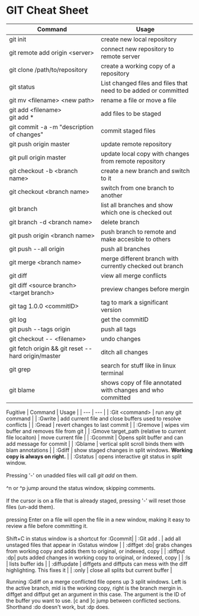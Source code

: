 # GIT Cheat Sheet

| Command | Usage |
| --- | --- |
| git init | create new local repository |
| git remote add origin \<server\> | connect new repository to remote server |
| git clone /path/to/repository | create a working copy of a repository |
| git status | List changed files and files that need to be added or committed |
| git mv \<filename> \<new path> | rename a file or move a file |
| git add \<filename\> <br>git add * | add files to be staged |
| git commit -a -m "description of changes" | commit staged files |
| git push origin master | update remote repository |
| git pull origin master | update local copy with changes from remote repository |
| git checkout -b \<branch name\> | create a new branch and switch to it |
| git checkout \<branch name> | switch from one branch to another |
| git branch | list all branches and show which one is checked out |
| git branch -d \<branch name> | delete branch |
| git push origin \<branch name> | push branch to remote and make accesible to others |
| git push --all origin | push all branches |
| git merge \<branch name> | merge different branch with currently checked out branch |
| git diff | view all merge conflicts |
| git diff \<source branch> \<target branch> | preview changes before mergin |
| git tag 1.0.0 \<commitID> | tag to mark a significant version |
| git log | get the commitID |
| git push --tags origin | push all tags |
| git checkout -- \<filename> | undo changes |
| git fetch origin && git reset --hard origin/master | ditch all changes |
| git grep | search for stuff like in linux terminal |
| git blame | shows copy of file annotated with changes and who committed |

Fugitive
| Command | Usage |
| --- | --- |
| :Git \<command> | run any git command |
| :Gwrite | add current file and close buffers used to resolve conflicts |
| :Gread | revert changes to last commit |
| :Gremove | wipes vim buffer and removes file from git |
| :Gmove target_path (relative to current file locaiton) | move current file |
| :Gcommit | Opens split buffer and can add message for commit |
| :Gblame | vertical split scroll binds them with blam annotations |
| :Gdiff | show staged changes in split windows. **Working copy is always on right.** |
| :Gstatus | opens interactive git status in split window. <br><br> Pressing '-' on unadded files will call *git add* on them. <br><br>^n or ^p jump around the status window, skipping comments. <br><br> If the cursor is on a file that is already staged, pressing '-' will reset those files (un-add them).<br><br> pressing Enter on a file will open the file in a new window, making it easy to review a file before committing it. <br><br> Shift+C in status window is a shortcut for :Gcommit|
| :Git add . | add all unstaged files that appear in :Gstatus window |
| :diffget :do| grabs changes from working copy and adds them to original, or indexed, copy |
| :diffput :dp| puts added changes in working copy to original, or indexed, copy | 
| :ls | lists buffer ids |
| :diffupdate | diffgets and diffputs can mess with the diff highlighting. This fixes it |
| :only | close all splits but current buffer |

Running :Gdiff on a merge conflicted file opens up 3 split windows. Left is the active branch, mid is the working copy, right is the branch mergin in. diffget and diffput get an argument in this case. The argument is the ID of the buffer you want to use. [c and ]c jump between conflicted sections. Shorthand :do doesn't work, but :dp does. 